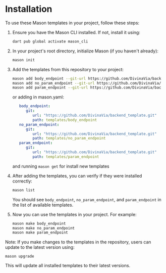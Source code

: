 # Installation

To use these Mason templates in your project, follow these steps:

1. Ensure you have the Mason CLI installed. If not, install it using:

   ```bash
   dart pub global activate mason_cli
   ```

2. In your project's root directory, initialize Mason (if you haven't already):

   ```bash
   mason init
   ```

3. Add the templates from this repository to your project:

   ```bash
   mason add body_endpoint --git-url https://github.com/DivinaVia/backend_template.git --git-path templates/body_endpoint
   mason add no_param_endpoint --git-url https://github.com/DivinaVia/backend_template.git --git-path templates/no_param_endpoint
   mason add param_endpoint --git-url https://github.com/DivinaVia/backend_template.git --git-path templates/param_endpoint   
   ```

   or adding in mason.yaml:  

   ```yaml
      body_endpoint:
         git:
            url: "https://github.com/DivinaVia/backend_template.git"
            path: templates/body_endpoint
      no_param_endpoint:
         git:
            url: "https://github.com/DivinaVia/backend_template.git"
            path: templates/no_param_endpoint
      param_endpoint:
         git:
            url: "https://github.com/DivinaVia/backend_template.git"
            path: templates/param_endpoint
   ```

   and running `mason get` for install new templates


4. After adding the templates, you can verify if they were installed correctly:

   ```bash
   mason list
   ```

   You should see `body_endpoint`, `no_param_endpoint`, and `param_endpoint` in the list of available templates.

5. Now you can use the templates in your project. For example:

   ```bash
   mason make body_endpoint
   mason make no_param_endpoint
   mason make param_endpoint
   ```

Note: If you make changes to the templates in the repository, users can update to the latest version using:

```
mason upgrade
```

This will update all installed templates to their latest versions.